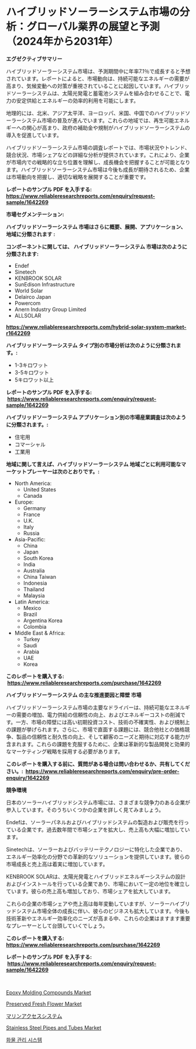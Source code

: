 <p><h1>ハイブリッドソーラーシステム市場の分析：グローバル業界の展望と予測（2024年から2031年）</h1></p><p><strong>エグゼクティブサマリー</strong></p>
<p><p>ハイブリッドソーラーシステム市場は、予測期間中に年率7.1％で成長すると予想されています。レポートによると、市場動向は、持続可能なエネルギーの需要が高まり、気候変動への対策が重視されていることに起因しています。ハイブリッドソーラーシステムは、太陽光発電と蓄電池システムを組み合わせることで、電力の安定供給とエネルギーの効率的利用を可能にします。</p><p>地理的には、北米、アジア太平洋、ヨーロッパ、米国、中国でのハイブリッドソーラーシステム市場の普及が進んでいます。これらの地域では、再生可能エネルギーへの関心が高まり、政府の補助金や規制がハイブリッドソーラーシステムの導入を促進しています。</p><p>ハイブリッドソーラーシステム市場の調査レポートでは、市場状況やトレンド、競合状況、市場シェアなどの詳細な分析が提供されています。これにより、企業が市場内での戦略的な立ち位置を理解し、成長機会を把握することが可能となります。ハイブリッドソーラーシステム市場は今後も成長が期待されるため、企業は市場動向を把握し、適切な戦略を展開することが重要です。</p></p>
<p><strong>レポートのサンプル PDF を入手する: <a href="https://www.reliableresearchreports.com/enquiry/request-sample/1642269">https://www.reliableresearchreports.com/enquiry/request-sample/1642269</a></strong></p>
<p><strong>市場セグメンテーション:</strong></p>
<p><strong> ハイブリッドソーラーシステム 市場はさらに概要、展開、アプリケーション、地域に分類されます :</strong></p>
<p><strong>コンポーネントに関しては、 ハイブリッドソーラーシステム 市場は次のように分類されます: &nbsp;</strong></p>
<p><ul><li>Endef</li><li>Sinetech</li><li>KENBROOK SOLAR</li><li>SunEdison Infrastructure</li><li>World Solar</li><li>Delairco Japan</li><li>Powercom</li><li>Anern Industry Group Limited</li><li>ALLSOLAR</li></ul></p>
<p><strong><a href="https://www.reliableresearchreports.com/hybrid-solar-system-market-r1642269">https://www.reliableresearchreports.com/hybrid-solar-system-market-r1642269</a></strong></p>
<p><strong> ハイブリッドソーラーシステム タイプ別の市場分析は次のように分類されます。:</strong></p>
<p><ul><li>1-3キロワット</li><li>3-5キロワット</li><li>5キロワット以上</li></ul></p>
<p><strong>レポートのサンプル PDF を入手する: &nbsp;<a href="https://www.reliableresearchreports.com/enquiry/request-sample/1642269">https://www.reliableresearchreports.com/enquiry/request-sample/1642269</a></strong></p>
<p><strong> ハイブリッドソーラーシステム アプリケーション別の市場産業調査は次のように分類されます。:</strong></p>
<p><ul><li>住宅用</li><li>コマーシャル</li><li>工業用</li></ul></p>
<p><strong>地域に関して言えば、ハイブリッドソーラーシステム 地域ごとに利用可能なマーケットプレーヤーは次のとおりです。:</strong></p>
<p><ul>
    <li>
        North America:
        <ul>
            <li>United States</li>
            <li>Canada</li>
        </ul>
    </li>
    <li>
        Europe:
        <ul>
            <li>Germany</li>
            <li>France</li>
            <li>U.K.</li>
            <li>Italy</li>
            <li>Russia</li>
        </ul>
    </li>
    <li>
        Asia-Pacific:
        <ul>
            <li>China</li>
            <li>Japan</li>
            <li>South Korea</li>
            <li>India</li>
            <li>Australia</li>
            <li>China Taiwan</li>
            <li>Indonesia</li>
            <li>Thailand</li>
            <li>Malaysia</li>
        </ul>
    </li>
    <li>
        Latin America:
        <ul>
            <li>Mexico</li>
            <li>Brazil</li>
            <li>Argentina Korea</li>
            <li>Colombia</li>
        </ul>
    </li>
    <li>
        Middle East & Africa:
        <ul>
            <li>Turkey</li>
            <li>Saudi</li>
            <li>Arabia</li>
            <li>UAE</li>
            <li>Korea</li>
        </ul>
    </li>
    </ul></p>
<p><strong>このレポートを購入する: &nbsp;<a href="https://www.reliableresearchreports.com/purchase/1642269">https://www.reliableresearchreports.com/purchase/1642269</a></strong></p>
<p><strong>ハイブリッドソーラーシステム の主な推進要因と障壁 市場</strong></p>
<p><p>ハイブリッドソーラーシステム市場の主要なドライバーは、持続可能なエネルギーの需要の増加、電力供給の信頼性の向上、およびエネルギーコストの削減です。一方、市場の障壁には高い初期投資コスト、技術の不確実性、および規制上の課題が挙げられます。さらに、市場で直面する課題には、競合他社との価格競争、製品の信頼性と耐久性の向上、そして顧客のニーズと期待に対応する能力が含まれます。これらの課題を克服するために、企業は革新的な製品開発と効果的なマーケティング戦略を採用する必要があります。</p></p>
<p><strong>このレポートを購入する前に、質問がある場合は問い合わせるか、共有してください。:&nbsp; <a href="https://www.reliableresearchreports.com/enquiry/pre-order-enquiry/1642269">https://www.reliableresearchreports.com/enquiry/pre-order-enquiry/1642269</a></strong></p>
<p><strong>競争環境</strong></p>
<p><p>日本のソーラーハイブリッドシステム市場には、さまざまな競争力のある企業が参入しています。そのうちいくつかの企業を詳しく見てみましょう。</p><p>Endefは、ソーラーパネルおよびハイブリッドシステムの製造および販売を行っている企業です。過去数年間で市場シェアを拡大し、売上高も大幅に増加しています。</p><p>Sinetechは、ソーラーおよびバッテリーテクノロジーに特化した企業であり、エネルギー効率化の分野での革新的なソリューションを提供しています。彼らの市場成長と売上高は着実に増加しています。</p><p>KENBROOK SOLARは、太陽光発電とハイブリッドエネルギーシステムの設計およびインストールを行っている企業であり、市場において一定の地位を確立しています。彼らの売上高も増加しており、市場シェアを拡大しています。</p><p>これらの企業の市場シェアや売上高は毎年変動していますが、ソーラーハイブリッドシステム市場全体の成長に伴い、彼らのビジネスも拡大しています。今後も技術革新やエネルギー効率化のニーズが高まる中、これらの企業はますます重要なプレーヤーとして台頭していくでしょう。</p></p>
<p><strong>このレポートを購入する: &nbsp; <a href="https://www.reliableresearchreports.com/purchase/1642269">https://www.reliableresearchreports.com/purchase/1642269</a></strong></p>
<p><strong>レポートのサンプル PDF を入手する: &nbsp;<a href="https://www.reliableresearchreports.com/enquiry/request-sample/1642269">https://www.reliableresearchreports.com/enquiry/request-sample/1642269</a></strong><strong></strong></p>
<p>&nbsp;</p>
<p><p><a href="https://github.com/timeliteaut/Market-Research-Report-List-2/blob/main/epoxy-molding-compounds-market.md">Epoxy Molding Compounds Market</a></p><p><a href="https://issuu.com/reportprime-2/docs/preserved-fresh-flower-market-size-2030.pptx">Preserved Fresh Flower Market</a></p><p><a href="https://github.com/MosesSpinka1914/Market-Research-Report-List-1/blob/main/652836969882.md">マリンアクセスシステム</a></p><p><a href="https://github.com/bobicer/Market-Research-Report-List-3/blob/main/stainless-steel-pipes-and-tubes-market.md">Stainless Steel Pipes and Tubes Market</a></p><p><a href="https://github.com/novabrown3/Market-Research-Report-List-1/blob/main/558463367372.md">화물 관리 시스템</a></p></p>
